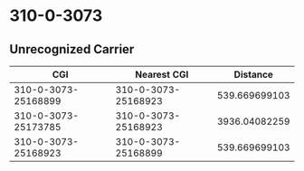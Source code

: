 # 310-0-3073
## Unrecognized Carrier


| CGI | Nearest CGI | Distance |
|-----|-------------|----------|
| 310-0-3073-25168899 | 310-0-3073-25168923 | 539.669699103 |
| 310-0-3073-25173785 | 310-0-3073-25168923 | 3936.04082259 |
| 310-0-3073-25168923 | 310-0-3073-25168899 | 539.669699103 |
